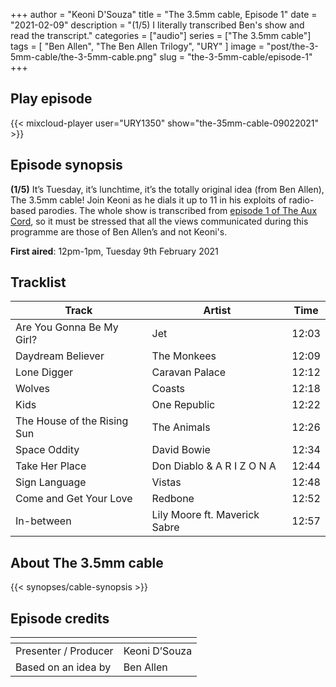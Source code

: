 +++
author = "Keoni D'Souza"
title = "The 3.5mm cable, Episode 1"
date = "2021-02-09"
description = "(1/5) I literally transcribed Ben's show and read the transcript."
categories = ["audio"]
series = ["The 3.5mm cable"]
tags = [
    "Ben Allen",
    "The Ben Allen Trilogy",
    "URY"
]
image = "post/the-3-5mm-cable/the-3-5mm-cable.png"
slug = "the-3-5mm-cable/episode-1"
+++

## Play episode

{{< mixcloud-player user="URY1350" show="the-35mm-cable-09022021" >}}

## Episode synopsis

**(1/5)** It’s Tuesday, it’s lunchtime, it’s the totally original idea (from Ben Allen), The 3.5mm cable! Join Keoni as he dials it up to 11 in his exploits of radio-based parodies. The whole show is transcribed from [episode 1 of The Aux Cord](https://ury.org.uk/schedule/shows/timeslots/148448/), so it must be stressed that all the views communicated during this programme are those of Ben Allen’s and not Keoni's.

**First aired**: 12pm-1pm, Tuesday 9th February 2021

## Tracklist

| Track | Artist | Time |
| --- | --- | --- |
| Are You Gonna Be My Girl?	| Jet | 12:03 |
| Daydream Believer	| The Monkees | 12:09 |
| Lone Digger | Caravan Palace | 12:12 |
| Wolves | Coasts | 12:18 |
| Kids | One Republic | 12:22 |
| The House of the Rising Sun | The Animals | 12:26 |
| Space Oddity | David Bowie | 12:34 |
| Take Her Place | Don Diablo & A R I Z O N A | 12:44 |
| Sign Language | Vistas | 12:48 |
| Come and Get Your Love | Redbone | 12:52 |
| In-between | Lily Moore ft. Maverick Sabre | 12:57 |

## About The 3.5mm cable

{{< synopses/cable-synopsis >}}

## Episode credits

| []() | []() |
| --- | --- |
| Presenter / Producer | Keoni D’Souza |
| Based on an idea by | Ben Allen |